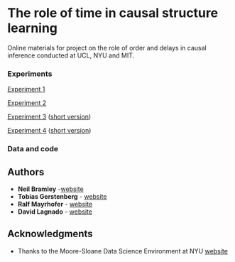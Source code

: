 # The role of time in causal structure learning

Online materials for project on the role of order and delays in causal inference conducted at UCL, NYU and MIT.

### Experiments

[Experiment 1](https://neilrbramley.com/experiments/cati/cati_2.html)

[Experiment 2](https://neilrbramley.com/experiments/cati/cati_5.html)

[Experiment 3](https://neilrbramley.com/experiments/cati/cati/cati_6/cati_6.html)
([short version](https://neilrbramley.com/experiments/cati/cati/cati_6/cati_6_short.html))

[Experiment 4](https://neilrbramley.com/experiments/cati/cati/cati_7/cati_7.html)
([short version](https://neilrbramley.com/experiments/cati/cati/cati_7/cati_7_short.html))

### Data and code


## Authors

* **Neil Bramley** -[website](https://neilrbramley.com)
* **Tobias Gerstenberg** - [website](http://web.mit.edu/tger/www/)
* **Ralf Mayrhofer** - [website](https://www.psych.uni-goettingen.de/mayrhofer)
* **David Lagnado** - [website](http://www.ucl.ac.uk/lagnado-lab/david_lagnado.html)



## Acknowledgments

* Thanks to the Moore-Sloane Data Science Environment at NYU [website](https://cds.nyu.edu/mooresloan/)
